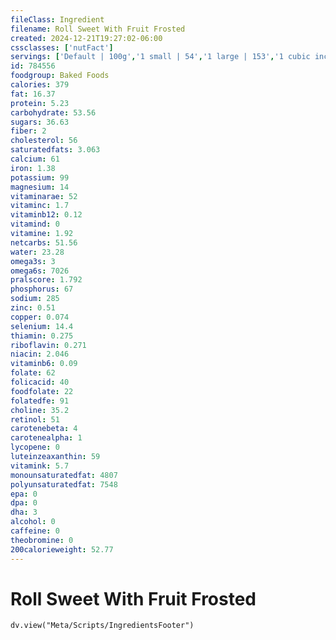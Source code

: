 ```yaml
---
fileClass: Ingredient
filename: Roll Sweet With Fruit Frosted
created: 2024-12-21T19:27:02-06:00
cssclasses: ['nutFact']
servings: ['Default | 100g','1 small | 54','1 large | 153','1 cubic inch | 7','1 miniature | 30','1 medium | 90']
id: 784556
foodgroup: Baked Foods
calories: 379
fat: 16.37
protein: 5.23
carbohydrate: 53.56
sugars: 36.63
fiber: 2
cholesterol: 56
saturatedfats: 3.063
calcium: 61
iron: 1.38
potassium: 99
magnesium: 14
vitaminarae: 52
vitaminc: 1.7
vitaminb12: 0.12
vitamind: 0
vitamine: 1.92
netcarbs: 51.56
water: 23.28
omega3s: 3
omega6s: 7026
pralscore: 1.792
phosphorus: 67
sodium: 285
zinc: 0.51
copper: 0.074
selenium: 14.4
thiamin: 0.275
riboflavin: 0.271
niacin: 2.046
vitaminb6: 0.09
folate: 62
folicacid: 40
foodfolate: 22
folatedfe: 91
choline: 35.2
retinol: 51
carotenebeta: 4
carotenealpha: 1
lycopene: 0
luteinzeaxanthin: 59
vitamink: 5.7
monounsaturatedfat: 4807
polyunsaturatedfat: 7548
epa: 0
dpa: 0
dha: 3
alcohol: 0
caffeine: 0
theobromine: 0
200calorieweight: 52.77
---
```


# Roll Sweet With Fruit Frosted

```dataviewjs
dv.view("Meta/Scripts/IngredientsFooter")
```